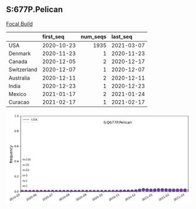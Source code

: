 

## S:677P.Pelican
[Focal Build](https://nextstrain.org/groups/neherlab/ncov/S.Q677P.Pelican?f_country=USA)

|             | first_seq   |   num_seqs | last_seq   |
|:------------|:------------|-----------:|:-----------|
| USA         | 2020-10-23  |       1935 | 2021-03-07 |
| Denmark     | 2020-11-23  |          1 | 2020-11-23 |
| Canada      | 2020-12-05  |          2 | 2020-12-17 |
| Switzerland | 2020-12-07  |          1 | 2020-12-07 |
| Australia   | 2020-12-11  |          2 | 2020-12-11 |
| India       | 2020-12-23  |          1 | 2020-12-23 |
| Mexico      | 2021-01-17  |          2 | 2021-01-24 |
| Curacao     | 2021-02-17  |          1 | 2021-02-17 |

![Overall trends S.Q677P.Pelican](/overall_trends_figures/overall_trends_S.Q677P.Pelican.png)